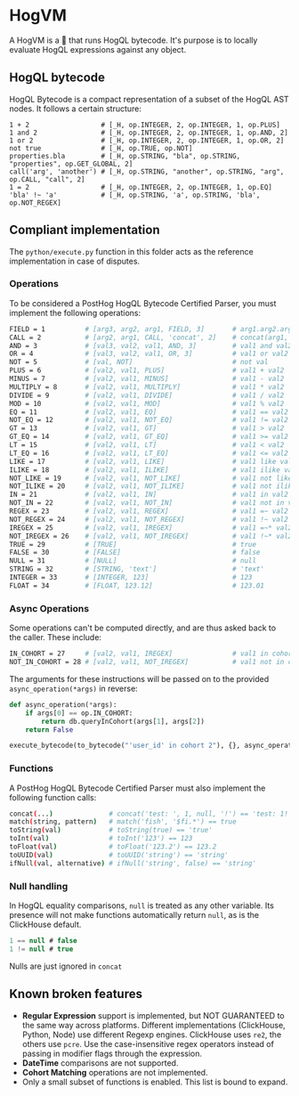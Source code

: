 # HogVM

A HogVM is a 🦔 that runs HogQL bytecode. It's purpose is to locally evaluate HogQL expressions against any object.

## HogQL bytecode

HogQL Bytecode is a compact representation of a subset of the HogQL AST nodes. It follows a certain structure:

```
1 + 2                  # [_H, op.INTEGER, 2, op.INTEGER, 1, op.PLUS]
1 and 2                # [_H, op.INTEGER, 2, op.INTEGER, 1, op.AND, 2]
1 or 2                 # [_H, op.INTEGER, 2, op.INTEGER, 1, op.OR, 2]
not true               # [_H, op.TRUE, op.NOT]
properties.bla         # [_H, op.STRING, "bla", op.STRING, "properties", op.GET_GLOBAL, 2]
call('arg', 'another') # [_H, op.STRING, "another", op.STRING, "arg", op.CALL, "call", 2]
1 = 2                  # [_H, op.INTEGER, 2, op.INTEGER, 1, op.EQ]
'bla' !~ 'a'           # [_H, op.STRING, 'a', op.STRING, 'bla', op.NOT_REGEX]
```

## Compliant implementation

The `python/execute.py` function in this folder acts as the reference implementation in case of disputes.

### Operations

To be considered a PostHog HogQL Bytecode Certified Parser, you must implement the following operations:

```bash
FIELD = 1          # [arg3, arg2, arg1, FIELD, 3]       # arg1.arg2.arg3
CALL = 2           # [arg2, arg1, CALL, 'concat', 2]    # concat(arg1, arg2)
AND = 3            # [val3, val2, val1, AND, 3]         # val1 and val2 and val3
OR = 4             # [val3, val2, val1, OR, 3]          # val1 or val2 or val3
NOT = 5            # [val, NOT]                         # not val
PLUS = 6           # [val2, val1, PLUS]                 # val1 + val2
MINUS = 7          # [val2, val1, MINUS]                # val1 - val2
MULTIPLY = 8       # [val2, val1, MULTIPLY]             # val1 * val2
DIVIDE = 9         # [val2, val1, DIVIDE]               # val1 / val2
MOD = 10           # [val2, val1, MOD]                  # val1 % val2
EQ = 11            # [val2, val1, EQ]                   # val1 == val2
NOT_EQ = 12        # [val2, val1, NOT_EQ]               # val1 != val2
GT = 13            # [val2, val1, GT]                   # val1 > val2
GT_EQ = 14         # [val2, val1, GT_EQ]                # val1 >= val2
LT = 15            # [val2, val1, LT]                   # val1 < val2
LT_EQ = 16         # [val2, val1, LT_EQ]                # val1 <= val2
LIKE = 17          # [val2, val1, LIKE]                 # val1 like val2
ILIKE = 18         # [val2, val1, ILIKE]                # val1 ilike val2
NOT_LIKE = 19      # [val2, val1, NOT_LIKE]             # val1 not like val2
NOT_ILIKE = 20     # [val2, val1, NOT_ILIKE]            # val1 not ilike val2
IN = 21            # [val2, val1, IN]                   # val1 in val2
NOT_IN = 22        # [val2, val1, NOT_IN]               # val1 not in val2
REGEX = 23         # [val2, val1, REGEX]                # val1 =~ val2
NOT_REGEX = 24     # [val2, val1, NOT_REGEX]            # val1 !~ val2
IREGEX = 25        # [val2, val1, IREGEX]               # val1 =~* val2
NOT_IREGEX = 26    # [val2, val1, NOT_IREGEX]           # val1 !~* val2
TRUE = 29          # [TRUE]                             # true
FALSE = 30         # [FALSE]                            # false
NULL = 31          # [NULL]                             # null
STRING = 32        # [STRING, 'text']                   # 'text'
INTEGER = 33       # [INTEGER, 123]                     # 123
FLOAT = 34         # [FLOAT, 123.12]                    # 123.01
```

### Async Operations

Some operations can't be computed directly, and are thus asked back to the caller. These include:

```bash
IN_COHORT = 27     # [val2, val1, IREGEX]               # val1 in cohort val2
NOT_IN_COHORT = 28 # [val2, val1, NOT_IREGEX]           # val1 not in cohort val2
```

The arguments for these instructions will be passed on to the provided `async_operation(*args)` in reverse:

```python
def async_operation(*args):
    if args[0] == op.IN_COHORT:
        return db.queryInCohort(args[1], args[2])
    return False

execute_bytecode(to_bytecode("'user_id' in cohort 2"), {}, async_operation).result
```

### Functions

A PostHog HogQL Bytecode Certified Parser must also implement the following function calls:

```bash
concat(...)              # concat('test: ', 1, null, '!') == 'test: 1!'
match(string, pattern)   # match('fish', '$fi.*') == true
toString(val)            # toString(true) == 'true'
toInt(val)               # toInt('123') == 123
toFloat(val)             # toFloat('123.2') == 123.2
toUUID(val)              # toUUID('string') == 'string'
ifNull(val, alternative) # ifNull('string', false) == 'string'
```

### Null handling

In HogQL equality comparisons, `null` is treated as any other variable. Its presence will not make functions automatically return `null`, as is the ClickHouse default.

```sql
1 == null # false
1 != null # true
```

Nulls are just ignored in `concat`


## Known broken features

- **Regular Expression** support is implemented, but NOT GUARANTEED to the same way across platforms. Different implementations (ClickHouse, Python, Node) use different Regexp engines. ClickHouse uses `re2`, the others use `pcre`. Use the case-insensitive regex operators instead of passing in modifier flags through the expression.
- **DateTime** comparisons are not supported.
- **Cohort Matching** operations are not implemented.
- Only a small subset of functions is enabled. This list is bound to expand.
